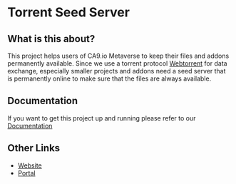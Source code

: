 # Torrent Seed Server

## What is this about?
This project helps users of CA9.io Metaverse to keep their files and addons permanently available. Since we use a torrent protocol [Webtorrent](https://github.com/webtorrent/webtorrent) for data exchange, especially smaller projects and addons need a seed server that is permanently online to make sure that the files are always available.

## Documentation
If you want to get this project up and running please refer to our [Documentation](https://portal.ca9.io/docs/view/ec23f840-7d87-11ec-9452-6fcd02bdbe09)

## Other Links
- [Website](https://ca9.io/)
- [Portal](https://portal.ca9.io/)
